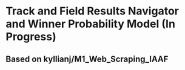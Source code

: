 # Track and Field Results Navigator and Winner Probability Model (In Progress)

## Based on kyllianj/M1_Web_Scraping_IAAF  
